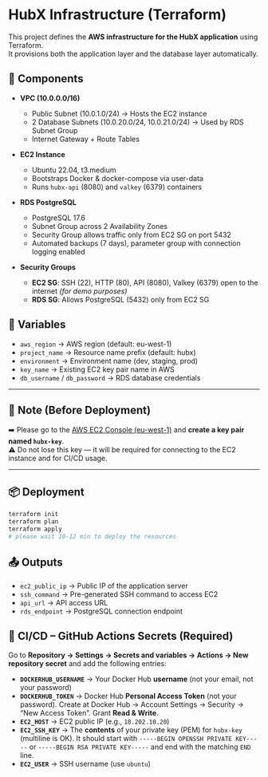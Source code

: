# HubX Infrastructure (Terraform)

This project defines the **AWS infrastructure for the HubX application** using Terraform.  
It provisions both the application layer and the database layer automatically.

## 🚀 Components

- **VPC (10.0.0.0/16)**  
  - Public Subnet (10.0.1.0/24) → Hosts the EC2 instance  
  - 2 Database Subnets (10.0.20.0/24, 10.0.21.0/24) → Used by RDS Subnet Group  
  - Internet Gateway + Route Tables  

- **EC2 Instance**  
  - Ubuntu 22.04, t3.medium  
  - Bootstraps Docker & docker-compose via user-data  
  - Runs `hubx-api` (8080) and `valkey` (6379) containers  

- **RDS PostgreSQL**  
  - PostgreSQL 17.6  
  - Subnet Group across 2 Availability Zones  
  - Security Group allows traffic only from EC2 SG on port 5432  
  - Automated backups (7 days), parameter group with connection logging enabled  

- **Security Groups**  
  - **EC2 SG**: SSH (22), HTTP (80), API (8080), Valkey (6379) open to the internet *(for demo purposes)*  
  - **RDS SG**: Allows PostgreSQL (5432) only from EC2 SG  

## 🔑 Variables

- `aws_region` → AWS region (default: eu-west-1)  
- `project_name` → Resource name prefix (default: hubx)  
- `environment` → Environment name (dev, staging, prod)  
- `key_name` → Existing EC2 key pair name in AWS  
- `db_username` / `db_password` → RDS database credentials  

---

## 📝 Note (Before Deployment)

➡️ Please go to the [AWS EC2 Console (eu-west-1)](https://eu-west-1.console.aws.amazon.com/ec2/home?region=eu-west-1) and **create a key pair named `hubx-key`**.  
⚠️ Do not lose this key — it will be required for connecting to the EC2 instance and for CI/CD usage.  

---

## 📦 Deployment

```bash
terraform init
terraform plan
terraform apply
# please wait 10-12 min to deploy the resources
```

## 📤 Outputs

- `ec2_public_ip` → Public IP of the application server  
- `ssh_command` → Pre-generated SSH command to access EC2  
- `api_url` → API access URL  
- `rds_endpoint` → PostgreSQL connection endpoint  

## 🔐 CI/CD – GitHub Actions Secrets (Required)

Go to **Repository → Settings → Secrets and variables → Actions → New repository secret** and add the following entries:

- **`DOCKERHUB_USERNAME`** → Your Docker Hub **username** (not your email, not your password)
- **`DOCKERHUB_TOKEN`** → Docker Hub **Personal Access Token** (not your password). Create at Docker Hub → Account Settings → Security → “New Access Token”. Grant **Read & Write**.
- **`EC2_HOST`** → EC2 public IP (e.g., `18.202.10.20`)
- **`EC2_SSH_KEY`** → The **contents** of your private key (PEM) for `hubx-key` (multiline is OK). It should start with `-----BEGIN OPENSSH PRIVATE KEY-----` or `-----BEGIN RSA PRIVATE KEY-----` and end with the matching `END` line.
- **`EC2_USER`** → SSH username (use `ubuntu`)


